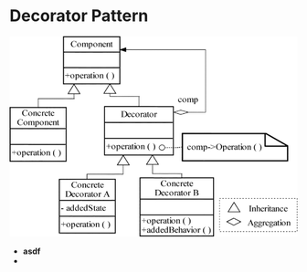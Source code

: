 # Decorator Pattern

![ex_screenshot](../../../../resources/decorator/Class-diagram-of-decorator-pattern.png)

- **asdf**
- 